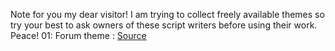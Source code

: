 Note for you my dear visitor! 
I am trying to collect freely available themes so try your best to ask owners of these script writers before using their work.
Peace!
01: 
Forum theme : [Source](https://github.com/f7deat/F7Deat-Blogger)

